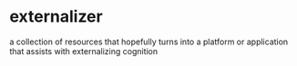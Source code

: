 # externalizer
a collection of resources that hopefully turns into a platform or application that assists with externalizing cognition

